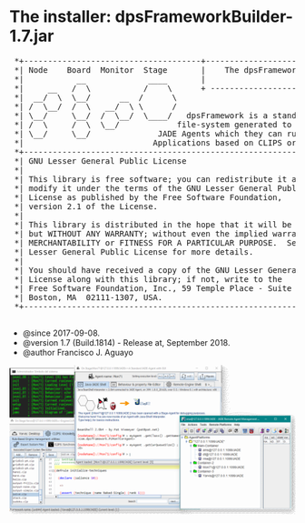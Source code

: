 # The installer: dpsFrameworkBuilder-1.7.jar

<pre>
 *+-------------------------------------+------------------------------------+
 *| Node    Board  Monitor  Stage       |    The dpsFramework Agents Project |
 *|           __             ____       |                                    |
 *|     __   /  \           /    \      + -----------------------------------|
 *|  __/  \  \__/      __  /      \                                          |
 *| /  \__/  /  \   __/  \ \      /                                          |
 *| \__/     \__/  /  \__/  \____/   dpsFramework is a standard directory on |
 *| /  \     /  \  \__/            file-system generated to launch groups of |
 *| \__/     \__/              JADE Agents which they can run Expert Systems |
 *|                           Applications based on CLIPS or Jess Technology.|
 *+--------------------------------------------------------------------------+
 *| GNU Lesser General Public License                                        |
 *|                                                                          |
 *| This library is free software; you can redistribute it and/or            |
 *| modify it under the terms of the GNU Lesser General Public               |
 *| License as published by the Free Software Foundation,                    |
 *| version 2.1 of the License.                                              |
 *|                                                                          |
 *| This library is distributed in the hope that it will be useful,          |
 *| but WITHOUT ANY WARRANTY; without even the implied warranty of           |
 *| MERCHANTABILITY or FITNESS FOR A PARTICULAR PURPOSE.  See the GNU        |
 *| Lesser General Public License for more details.                          |
 *|                                                                          |
 *| You should have received a copy of the GNU Lesser General Public         |
 *| License along with this library; if not, write to the                    |
 *| Free Software Foundation, Inc., 59 Temple Place - Suite 330,             |
 *| Boston, MA  02111-1307, USA.                                             |
 *+--------------------------------------------------------------------------+
 
</pre>
 
 * @since 2017-09-08.
 * @version 1.7 (Build.1814) - Release at, September 2018.
 * @author Francisco J. Aguayo
 
![Some psAgents' Fron-End](docs/images/readme-frontend-2agents.png)
